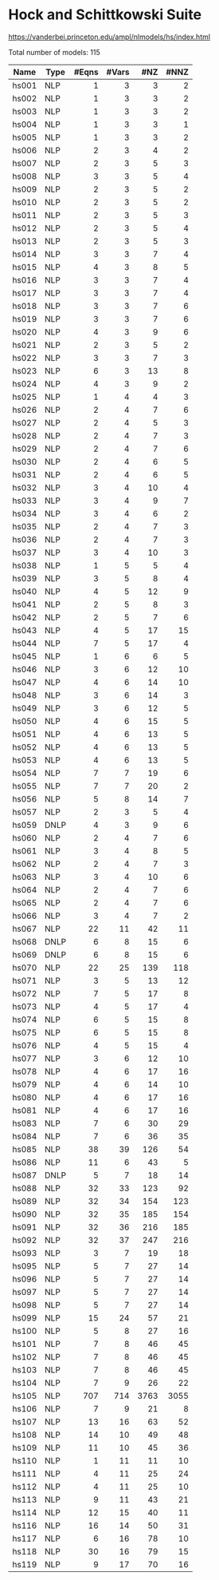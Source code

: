 # Hock and Schittkowski Suite

https://vanderbei.princeton.edu/ampl/nlmodels/hs/index.html

Total number of models:   115

| Name  | Type | #Eqns | #Vars | #NZ  | #NNZ |
|-------|------|------:|------:|-----:|-----:|
| hs001 | NLP  | 1     | 3     | 3    | 2    |
| hs002 | NLP  | 1     | 3     | 3    | 2    |
| hs003 | NLP  | 1     | 3     | 3    | 2    |
| hs004 | NLP  | 1     | 3     | 3    | 1    |
| hs005 | NLP  | 1     | 3     | 3    | 2    |
| hs006 | NLP  | 2     | 3     | 4    | 2    |
| hs007 | NLP  | 2     | 3     | 5    | 3    |
| hs008 | NLP  | 3     | 3     | 5    | 4    |
| hs009 | NLP  | 2     | 3     | 5    | 2    |
| hs010 | NLP  | 2     | 3     | 5    | 2    |
| hs011 | NLP  | 2     | 3     | 5    | 3    |
| hs012 | NLP  | 2     | 3     | 5    | 4    |
| hs013 | NLP  | 2     | 3     | 5    | 3    |
| hs014 | NLP  | 3     | 3     | 7    | 4    |
| hs015 | NLP  | 4     | 3     | 8    | 5    |
| hs016 | NLP  | 3     | 3     | 7    | 4    |
| hs017 | NLP  | 3     | 3     | 7    | 4    |
| hs018 | NLP  | 3     | 3     | 7    | 6    |
| hs019 | NLP  | 3     | 3     | 7    | 6    |
| hs020 | NLP  | 4     | 3     | 9    | 6    |
| hs021 | NLP  | 2     | 3     | 5    | 2    |
| hs022 | NLP  | 3     | 3     | 7    | 3    |
| hs023 | NLP  | 6     | 3     | 13   | 8    |
| hs024 | NLP  | 4     | 3     | 9    | 2    |
| hs025 | NLP  | 1     | 4     | 4    | 3    |
| hs026 | NLP  | 2     | 4     | 7    | 6    |
| hs027 | NLP  | 2     | 4     | 5    | 3    |
| hs028 | NLP  | 2     | 4     | 7    | 3    |
| hs029 | NLP  | 2     | 4     | 7    | 6    |
| hs030 | NLP  | 2     | 4     | 6    | 5    |
| hs031 | NLP  | 2     | 4     | 6    | 5    |
| hs032 | NLP  | 3     | 4     | 10   | 4    |
| hs033 | NLP  | 3     | 4     | 9    | 7    |
| hs034 | NLP  | 3     | 4     | 6    | 2    |
| hs035 | NLP  | 2     | 4     | 7    | 3    |
| hs036 | NLP  | 2     | 4     | 7    | 3    |
| hs037 | NLP  | 3     | 4     | 10   | 3    |
| hs038 | NLP  | 1     | 5     | 5    | 4    |
| hs039 | NLP  | 3     | 5     | 8    | 4    |
| hs040 | NLP  | 4     | 5     | 12   | 9    |
| hs041 | NLP  | 2     | 5     | 8    | 3    |
| hs042 | NLP  | 2     | 5     | 7    | 6    |
| hs043 | NLP  | 4     | 5     | 17   | 15   |
| hs044 | NLP  | 7     | 5     | 17   | 4    |
| hs045 | NLP  | 1     | 6     | 6    | 5    |
| hs046 | NLP  | 3     | 6     | 12   | 10   |
| hs047 | NLP  | 4     | 6     | 14   | 10   |
| hs048 | NLP  | 3     | 6     | 14   | 3    |
| hs049 | NLP  | 3     | 6     | 12   | 5    |
| hs050 | NLP  | 4     | 6     | 15   | 5    |
| hs051 | NLP  | 4     | 6     | 13   | 5    |
| hs052 | NLP  | 4     | 6     | 13   | 5    |
| hs053 | NLP  | 4     | 6     | 13   | 5    |
| hs054 | NLP  | 7     | 7     | 19   | 6    |
| hs055 | NLP  | 7     | 7     | 20   | 2    |
| hs056 | NLP  | 5     | 8     | 14   | 7    |
| hs057 | NLP  | 2     | 3     | 5    | 4    |
| hs059 | DNLP | 4     | 3     | 9    | 6    |
| hs060 | NLP  | 2     | 4     | 7    | 6    |
| hs061 | NLP  | 3     | 4     | 8    | 5    |
| hs062 | NLP  | 2     | 4     | 7    | 3    |
| hs063 | NLP  | 3     | 4     | 10   | 6    |
| hs064 | NLP  | 2     | 4     | 7    | 6    |
| hs065 | NLP  | 2     | 4     | 7    | 6    |
| hs066 | NLP  | 3     | 4     | 7    | 2    |
| hs067 | NLP  | 22    | 11    | 42   | 11   |
| hs068 | DNLP | 6     | 8     | 15   | 6    |
| hs069 | DNLP | 6     | 8     | 15   | 6    |
| hs070 | NLP  | 22    | 25    | 139  | 118  |
| hs071 | NLP  | 3     | 5     | 13   | 12   |
| hs072 | NLP  | 7     | 5     | 17   | 8    |
| hs073 | NLP  | 4     | 5     | 17   | 4    |
| hs074 | NLP  | 6     | 5     | 15   | 8    |
| hs075 | NLP  | 6     | 5     | 15   | 8    |
| hs076 | NLP  | 4     | 5     | 15   | 4    |
| hs077 | NLP  | 3     | 6     | 12   | 10   |
| hs078 | NLP  | 4     | 6     | 17   | 16   |
| hs079 | NLP  | 4     | 6     | 14   | 10   |
| hs080 | NLP  | 4     | 6     | 17   | 16   |
| hs081 | NLP  | 4     | 6     | 17   | 16   |
| hs083 | NLP  | 7     | 6     | 30   | 29   |
| hs084 | NLP  | 7     | 6     | 36   | 35   |
| hs085 | NLP  | 38    | 39    | 126  | 54   |
| hs086 | NLP  | 11    | 6     | 43   | 5    |
| hs087 | DNLP | 5     | 7     | 18   | 14   |
| hs088 | NLP  | 32    | 33    | 123  | 92   |
| hs089 | NLP  | 32    | 34    | 154  | 123  |
| hs090 | NLP  | 32    | 35    | 185  | 154  |
| hs091 | NLP  | 32    | 36    | 216  | 185  |
| hs092 | NLP  | 32    | 37    | 247  | 216  |
| hs093 | NLP  | 3     | 7     | 19   | 18   |
| hs095 | NLP  | 5     | 7     | 27   | 14   |
| hs096 | NLP  | 5     | 7     | 27   | 14   |
| hs097 | NLP  | 5     | 7     | 27   | 14   |
| hs098 | NLP  | 5     | 7     | 27   | 14   |
| hs099 | NLP  | 15    | 24    | 57   | 21   |
| hs100 | NLP  | 5     | 8     | 27   | 16   |
| hs101 | NLP  | 7     | 8     | 46   | 45   |
| hs102 | NLP  | 7     | 8     | 46   | 45   |
| hs103 | NLP  | 7     | 8     | 46   | 45   |
| hs104 | NLP  | 7     | 9     | 26   | 22   |
| hs105 | NLP  | 707   | 714   | 3763 | 3055 |
| hs106 | NLP  | 7     | 9     | 21   | 8    |
| hs107 | NLP  | 13    | 16    | 63   | 52   |
| hs108 | NLP  | 14    | 10    | 49   | 48   |
| hs109 | NLP  | 11    | 10    | 45   | 36   |
| hs110 | NLP  | 1     | 11    | 11   | 10   |
| hs111 | NLP  | 4     | 11    | 25   | 24   |
| hs112 | NLP  | 4     | 11    | 25   | 10   |
| hs113 | NLP  | 9     | 11    | 43   | 21   |
| hs114 | NLP  | 12    | 15    | 40   | 11   |
| hs116 | NLP  | 16    | 14    | 50   | 31   |
| hs117 | NLP  | 6     | 16    | 78   | 10   |
| hs118 | NLP  | 30    | 16    | 79   | 15   |
| hs119 | NLP  | 9     | 17    | 70   | 16   |
